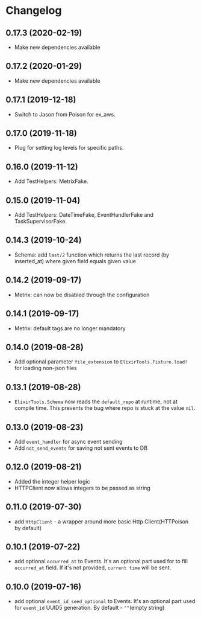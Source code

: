 # Changelog

## 0.17.3 (2020-02-19)
* Make new dependencies available

## 0.17.2 (2020-01-29)
* Make new dependencies available

## 0.17.1 (2019-12-18)
* Switch to Jason from Poison for ex_aws.

## 0.17.0 (2019-11-18)
* Plug for setting log levels for specific paths.

## 0.16.0 (2019-11-12)
* Add TestHelpers: MetrixFake.

## 0.15.0 (2019-11-04)
* Add TestHelpers: DateTimeFake, EventHandlerFake and TaskSupervisorFake.

## 0.14.3 (2019-10-24)
* Schema: add `last/2` function which returns the last record (by inserted_at) where given field equals given value

## 0.14.2 (2019-09-17)
* Metrix: can now be disabled through the configuration

## 0.14.1 (2019-09-17)
* Metrix: default tags are no longer mandatory

## 0.14.0 (2019-08-28)
* Add optional parameter `file_extension` to `ElixirTools.Fixture.load!` for loading non-json files

## 0.13.1 (2019-08-28)
* `ElixirTools.Schema` now reads the `default_repo` at runtime, not at compile time. This prevents
the bug where repo is stuck at the value `nil`.

## 0.13.0 (2019-08-23)
* Add `event_handler` for async event sending
* Add `not_send_events` for saving not sent events to DB

## 0.12.0 (2019-08-21)
* Added the integer helper logic
* HTTPClient now allows integers to be passed as string

## 0.11.0 (2019-07-30)
* add `HttpClient` - a wrapper around more basic Http Client(HTTPoison by default)

## 0.10.1 (2019-07-22)
* add optional `occurred_at` to Events.
It's an optional part used for to fill `occurred_at` field. If it's not provided, `current time` will be sent.

## 0.10.0 (2019-07-16)
* add optional `event_id_seed_optional` to Events.
It's an optional part used for `event_id` UUID5 generation. By default - `""`(empty string)

